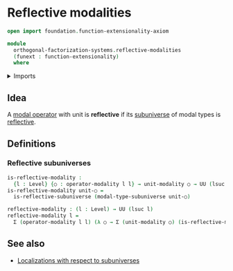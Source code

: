 # Reflective modalities

```agda
open import foundation.function-extensionality-axiom

module
  orthogonal-factorization-systems.reflective-modalities
  (funext : function-extensionality)
  where
```

<details><summary>Imports</summary>

```agda
open import foundation.dependent-pair-types
open import foundation.universe-levels

open import orthogonal-factorization-systems.modal-operators funext
open import orthogonal-factorization-systems.reflective-subuniverses funext
```

</details>

## Idea

A [modal operator](orthogonal-factorization-systems.modal-operators.md) with
unit is **reflective** if its [subuniverse](foundation.subuniverses.md) of modal
types is
[reflective](orthogonal-factorization-systems.reflective-subuniverses.md).

## Definitions

### Reflective subuniverses

```agda
is-reflective-modality :
  {l : Level} {○ : operator-modality l l} → unit-modality ○ → UU (lsuc l)
is-reflective-modality unit-○ =
  is-reflective-subuniverse (modal-type-subuniverse unit-○)

reflective-modality : (l : Level) → UU (lsuc l)
reflective-modality l =
  Σ (operator-modality l l) (λ ○ → Σ (unit-modality ○) (is-reflective-modality))
```

## See also

- [Localizations with respect to subuniverses](orthogonal-factorization-systems.localizations-at-subuniverses.md)
